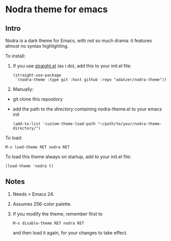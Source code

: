 # Nodra theme for emacs

## Intro

Nodra is a dark theme for Emacs, with not so much drama: it features almost no syntax highlighting.

To install:

1. If you use [straight.el](https://github.com/raxod502/straight.el) (as i do), add this to your init.el file:

   ```
   (straight-use-package
    `(nodra-theme :type git :host github :repo "adatzer/nodra-theme"))
   ```

2. Manually:
  - git clone this repository
  - add the path to the *directory* containing nodra-theme.el to your emacs init

    ```
    (add-to-list 'custom-theme-load-path "~/path/to/your/nodra-theme-directory/")
    ```

To load:

`M-x load-theme RET nodra RET`

To load this theme always on startup, add to your init.el file:

```
(load-theme 'nodra t)
```

## Notes

1. Needs > Emacs 24.
2. Assumes 256-color palette.
3. If you modify the theme, remember first to

   `M-x disable-theme RET nodra RET`

   and then load it again, for your changes to take effect.
